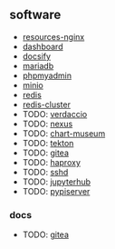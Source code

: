 ## software
* [resources-nginx](resources-nginx.md)
* [dashboard](dashboard.md)
* [docsify](docsify.md)
* [mariadb](mariadb.md)
* [phpmyadmin](phpmyadmin.md)
* [minio](minio.md)
* [redis](redis.md)
* [redis-cluster](redis-cluster.md)
* TODO: [verdaccio](verdaccio.md)
* TODO: [nexus](nexus.md)
* TODO: [chart-museum](chart-museum.md)
* TODO: [tekton](tekton.md)
* TODO: [gitea](gitea.md)
* TODO: [haproxy](haproxy.md)
* TODO: [sshd](sshd.md)
* TODO: [jupyterhub](jupyterhub.md)
* TODO: [pypiserver](pypiserver.md)

### docs
* TODO: [gitea](docs/gitea/README.md)
